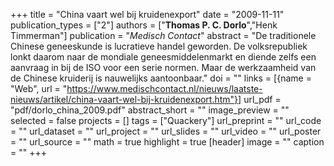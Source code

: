 +++
title = "China vaart wel bij kruidenexport"
date = "2009-11-11"
publication_types = ["2"]
authors = ["**Thomas P. C. Dorlo**","Henk Timmerman"]
publication = "_Medisch Contact_"
abstract = "De traditionele Chinese geneeskunde is lucratieve handel geworden. De volksrepubliek lonkt daarom naar de mondiale geneesmiddelenmarkt en diende zelfs een aanvraag in bij de ISO voor een serie normen. Maar de werkzaamheid van de Chinese kruiderij is nauwelijks aantoonbaar."
doi = ""
links = [{name = "Web", url = "https://www.medischcontact.nl/nieuws/laatste-nieuws/artikel/china-vaart-wel-bij-kruidenexport.htm"}]
url_pdf = "pdf/dorlo_china_2009.pdf"
abstract_short = ""
image_preview = ""
selected = false
projects = []
tags = ["Quackery"]
url_preprint = ""
url_code = ""
url_dataset = ""
url_project = ""
url_slides = ""
url_video = ""
url_poster = ""
url_source = ""
math = true
highlight = true
[header]
image = ""
caption = ""
+++
